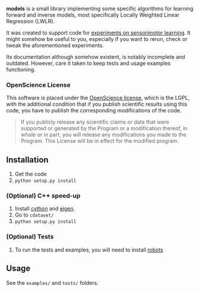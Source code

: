 **models** is a small library implementing some specific algorithms for learning forward and inverse models, most specifically Locally Weighted Linear Regression (LWLR).

It was created to support code for  [experiments on sensorimotor learning](http://fabien.benureau.com). It might somehow be useful to you, especially if you want to rerun, check or tweak the aforementioned experiments.

Its documentation although somehow existent, is notably incomplete and outdated. However, care it taken to keep tests and usage examples functioning.

### OpenScience License

This software is placed under the [OpenScience license](http://fabien.benureau.com/openscience.html), which is the LGPL, with the additional condition that if you publish scientific results using this code, you have to publish the corresponding modifications of the code.

> If you publicly release any scientific claims or data that were supported or generated by the Program or a modification thereof, in whole or in part, you will release any modifications you made to the Program. This License will be in effect for the modified program. 

## Installation

1. Get the code
1. `python setup.py install`

### (Optional) C++ speed-up
1. Install [cython](cython.org) and [eigen](http://eigen.tuxfamily.org/index.php?title=Main_Page).
1. Go to `cdataset/`
1. `python setup.py install`

### (Optional) Tests
1. To run the tests and examples, you will need to install [robots](github.com/humm/robots)

## Usage

See the `examples/` and `tests/` folders.

